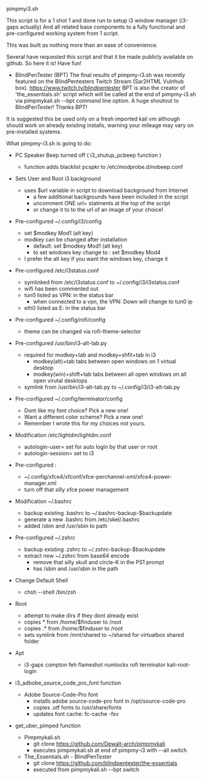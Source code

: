 pimpmyi3.sh 

  This script is for a 1 shot 1 and done run to setup i3 window manager
  (i3-gaps actually) And all related base components to a fully functional 
  and pre-configured working system from 1 script. 

  This was built as nothing more than an ease of convenience. 

  Several have requested this script and that it be made publicly available on github. So here it is! Have fun! 

  - BlindPenTester (BPT)
  The final results of pimpmy-i3.sh was recently featured on the BlindPentesters Twitch Stream (Sar2HTML Vulnhub box).
  https://www.twitch.tv/blindpentester BPT is also the creator of 'the_essentials.sh' script which will be called at the 
  end of pimpmy-i3.sh via pimpmykali.sh --bpt command line option. A huge shoutout to BlindPenTester! Thanks BPT!
  
  It is suggested this be used only on a fresh imported kali vm 
  although should work on already existing installs, warning your mileage 
  may vary on pre-installed systems.
    
What pimpmy-i3.sh is going to do: 
  
- PC Speaker Beep turned off ( i3_shutup_pcbeep function )
  - function adds blacklist pcspkr to /etc/modprobe.d/nobeep.conf 

- Sets User and Root i3 background 
  - uses $url variable in script to download background from Internet
    - a few additional backgrounds have been included in the script 
    - uncomment ONE url=  statments at the top of the script 
    - or change it to to the url of an image of your choice! 
  
- Pre-configured ~/.config/i3/config 
  - set $modkey Mod1    (alt key)
  - modkey can be changed after installation 
    - default: set $modkey Mod1 (alt key)
    - to set windows key change to : set $modkey Mod4     
  - I prefer the alt key if you want the windows key, change it 
  
- Pre-configured /etc/i3status.conf 
  - symlinked from /etc/i3status.conf to ~/.config/i3/i3status.conf 
  - wifi has been commented out 
  - tun0 listed as VPN: in the status bar 
    - when connected to a vpn, the VPN: Down will change to tun0 ip 
  - eth0 listed as E: in the status bar 

- Pre-configured ~/.config/rofi/config 
  - theme can be changed via rofi-theme-selector 

- Pre-configured /usr/bin/i3-alt-tab.py 
  - required for modkey+tab and modkey+shfit+tab in i3 
    - modkey(alt)+tab tabs between open windows on 1 virtual desktop 
    - modkey(win)+shift+tab tabs between all open windows on all open virutal desktops
  - symlink from /usr/bin/i3-alt-tab.py to ~/.config/i3/i3-alt-tab.py 

- Pre-configured ~/.config/terminator/config 
  - Dont like my font choice? Pick a new one! 
  - Want a different color scheme? Pick a new one! 
  - Remember I wrote this for my choices not yours. 

- Modification /etc/lightdm/lightdm.conf 
  - autologin-user=     set for auto login by that user or root 
  - autologin-session=  set to i3 

- Pre-configured :
  - ~/.config/xfce4/xfconf/xfce-perchannel-xml/xfce4-power-manager.xml
  - turn off that silly xfce power management 

- Modification ~/.bashrc 
  - backup existing .bashrc to ~/.bashrc-backup-$backupdate 
  - generate a new .bashrc from /etc/skel/.bashrc 
  - added /sbin and /usr/sbin to path 

- Pre-configured ~/.zshrc 
  - backup existing .zshrc to ~/.zshrc-backup-$backupdate 
  - extract new ~/.zshrc from base64 encode 
    - remove that silly skull and circle-K in the PS1 prompt
    - has /sbin and /usr/sbin in the path 

- Change Default Shell 
  - chsh --shell /bin/zsh 

- Root 
  - attempt to make dirs if they dont already exist 
  - copies  * from /home/$finduser to /root 
  - copies .* from /home/$finduser to /root 
  - sets symlink from /mnt/shared to ~/shared for virtualbox shared folder

- Apt 
  - i3-gaps compton feh flameshot numlockx rofi terminator kali-root-login 

- i3_adbobe_source_code_pro_font function 
  - Adobe Source-Code-Pro font 
    - installs adobe source-code-pro font in /opt/source-code-pro 
    - copies .otf fonts to /usr/share/fonts 
    - updates font cache:  fc-cache -fsv 

- get_uber_pimped function     
  - Pimpmykali.sh 
    - git clone https://github.com/Dewalt-arch/pimpmykali
    - executes pimpmykali.sh at end of pimpmy-i3 with --all switch 
  - The_Essentials.sh - BlindPenTester 
    - git clone https://github.com/blindpentester/the-essentials
    - executed from pimpmykali.sh --bpt  switch 
